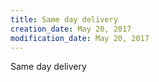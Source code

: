```yaml
---
title: Same day delivery
creation_date: May 20, 2017
modification_date: May 20, 2017
---
```



Same day delivery 

